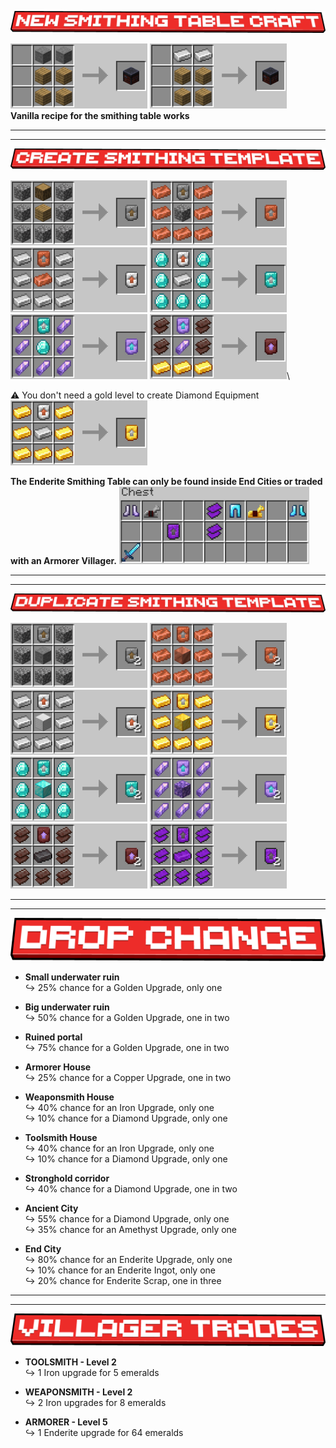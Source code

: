 ![New craft recipe for Smithing Table](./images/new_smithing_table.png)

![Modded One](./images/modded_smithing.png)
![Vanilla Smithing Table](./images/vanilla_smithing.png)\
**Vanilla recipe for the smithing table works**

---
---
![Create Smithing Template](./images/create_smithing_template.png)

![Wooden_to_stone](./images/Stone.png)
![Stone_to_copper](./images/Copper.png)
![Copper_to_Iron](./images/Iron.png)
![Iron_to_diamond](./images/Diamond.png)
![Diamond_to_amethyst](./images/Amethyst.png)
![Amethyst_to_netherite](./images/Netherite.png)\

⚠️ You don't need a gold level to create Diamond Equipment\
![Iron_to_gold](./images/Gold.png)

**The Enderite Smithing Table can only be found inside End Cities or traded with an Armorer Villager.**
![End_City_Loot](./images/End_City.png)

---
---
![Duplicate Smithing Template](./images/duplicate_smithing_template.png)

![stone](./images/Duplicate_stone.png)
![copper](./images/Duplicate_copper.png)
![iron](./images/Duplicate_iron.png)
![gold](./images/Duplicate_gold.png)
![diamond](./images/Duplicate_diamond.png)
![amethyst](./images/Duplicate_amethyst.png)
![netherite](./images/Duplicate_netherite.png)
![enderite](./images/Duplicate_enderite.png)

---
---
![Drop Chance](./images/drop_chance.png)

- **Small underwater ruin**\
    ↪ 25% chance for a Golden Upgrade, only one

- **Big underwater ruin**\
    ↪ 50% chance for a Golden Upgrade, one in two

- **Ruined portal**\
    ↪ 75% chance for a Golden Upgrade, one in two

- **Armorer House**\
    ↪ 25% chance for a Copper Upgrade, one in two

- **Weaponsmith House**\
    ↪ 40% chance for an Iron Upgrade, only one\
    ↪ 10% chance for a Diamond Upgrade, only one

- **Toolsmith House**\
    ↪ 40% chance for an Iron Upgrade, only one\
    ↪ 10% chance for a Diamond Upgrade, only one

- **Stronghold corridor**\
    ↪ 40% chance for a Diamond Upgrade, one in two

- **Ancient City**\
    ↪ 55% chance for a Diamond Upgrade, only one\
    ↪ 35% chance for an Amethyst Upgrade, only one

- **End City**\
    ↪ 80% chance for an Enderite Upgrade, only one\
    ↪ 10% chance for an Enderite Ingot, only one\
    ↪ 20% chance for Enderite Scrap, one in three

---
---
![Villager Trade](./images/villager_trades.png)

- **TOOLSMITH - Level 2**\
    ↪ 1 Iron upgrade for 5 emeralds

- **WEAPONSMITH - Level 2**\
    ↪ 2 Iron upgrades for 8 emeralds

- **ARMORER - Level 5**\
    ↪ 1 Enderite upgrade for 64 emeralds
